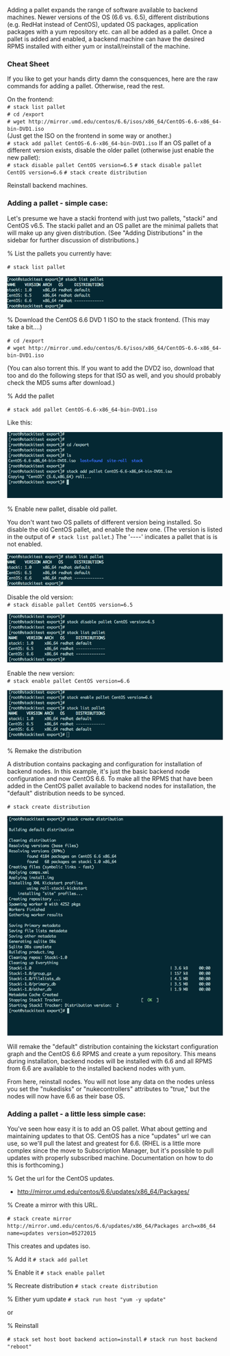 Adding a pallet expands the range of software available to backend machines. Newer versions of the OS (6.6 vs. 6.5), different distributions (e.g. RedHat instead of CentOS), updated OS packages, application packages with a yum repository etc. can all be added as a pallet. Once a pallet is added and enabled, a backend machine can have the desired RPMS installed with either yum or install/reinstall of the machine. 

### Cheat Sheet ### 
If you like to get your hands dirty damn the consquences, here are the raw commands for adding a pallet. Otherwise, read the rest.

On the frontend:  
`# stack list pallet`  
`# cd /export`  
`# wget http://mirror.umd.edu/centos/6.6/isos/x86_64/CentOS-6.6-x86_64-bin-DVD1.iso`  
(Just get the ISO on the frontend in some way or another.)  
`# stack add pallet CentOS-6.6-x86_64-bin-DVD1.iso` 
If an OS pallet of a different version exists, disable the older pallet (otherwise just enable the new pallet):  
`# stack disable pallet CentOS version=6.5` 
`# stack disable pallet CentOS version=6.6`
`# stack create distribution` 

Reinstall backend machines. 


### Adding a pallet - simple case:

Let's presume we have a stacki frontend with just two pallets, "stacki" and CentOS v6.5. The stacki pallet and an OS pallet are the minimal pallets that will make up any given distribution. (See "Adding Distributions" in the sidebar for further discussion of distributions.)

% List the pallets you currently have:

`# stack list pallet`

![stack list pallet](images/stack-list-pallet-1.png)

% Download the CentOS 6.6 DVD 1 ISO to the stack frontend. (This may take a bit....)

`# cd /export`  
`# wget http://mirror.umd.edu/centos/6.6/isos/x86_64/CentOS-6.6-x86_64-bin-DVD1.iso`

(You can also torrent this. If you want to add the DVD2 iso, download that too and do the following steps for that ISO as well, and you should probably check the MD5 sums after download.)

% Add the pallet

`# stack add pallet CentOS-6.6-x86_64-bin-DVD1.iso`

Like this:

![stack add pallet](images/stack-add-pallet-1.png)

% Enable new pallet, disable old pallet.

You don't want two OS pallets of different version being installed. So disable the old CentOS pallet, and enable the new one. (The version is listed in the output of `# stack list pallet`.) The '----' indicates a pallet that is is not enabled.

![stack list pallet](images/stack-list-pallet-1.png)

Disable the old version:  
`# stack disable pallet CentOS version=6.5`

![stack disable pallet](images/stack-disable-pallet-1.png)

Enable the new version:  
`# stack enable pallet CentOS version=6.6`

![stack enable pallet](images/stack-enable-pallet-1.png)

% Remake the distribution

A distribution contains packaging and configuration for installation of backend nodes. In this example, it's just the basic backend node configuration and now CentOS 6.6. To make all the RPMS that have been added in the CentOS pallet available to backend nodes for installation, the "default" distribution needs to be synced. 

`# stack create distribution`

![stack create distribution](images/stack-create-distribution-1.png)

Will remake the "default" distribution containing the kickstart configuration graph and the CentOS 6.6 RPMS and create a yum repository. This means during installation, backend nodes will be installed with 6.6 and all RPMS from 6.6 are available to the installed backend nodes with yum.

From here, reinstall nodes. You will not lose any data on the nodes unless you set the "nukedisks" or "nukecontrollers" attributes to "true," but the nodes will now have 6.6 as their base OS.

### Adding a pallet - a little less simple case:

You've seen how easy it is to add an OS pallet. What about getting and maintaining updates to that OS. CentOS has a nice "updates" url we can use, so we'll pull the latest and greatest for 6.6. (RHEL is a little more complex since the move to Subscription Manager, but it's possible to pull updates with properly subscribed machine. Documentation on how to do this is forthcoming.) 

% Get the url for the CentOS updates.
- http://mirror.umd.edu/centos/6.6/updates/x86_64/Packages/

% Create a mirror with this URL.

`# stack create mirror http://mirror.umd.edu/centos/6.6/updates/x86_64/Packages arch=x86_64 name=updates version=05272015`

This creates and updates iso. 

% Add it
`# stack add pallet`

% Enable it
`# stack enable pallet`

% Recreate distribution
`# stack create distribution`

% Either yum update
`# stack run host "yum -y update"`

or

% Reinstall

`# stack set host boot backend action=install`
`# stack run host backend "reboot"` 



